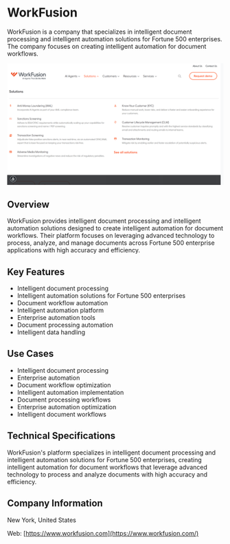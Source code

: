 # WorkFusion

WorkFusion is a company that specializes in intelligent document processing and intelligent automation solutions for Fortune 500 enterprises. The company focuses on creating intelligent automation for document workflows.

![WorkFusion](assets/workfusion.png)


## Overview

WorkFusion provides intelligent document processing and intelligent automation solutions designed to create intelligent automation for document workflows. Their platform focuses on leveraging advanced technology to process, analyze, and manage documents across Fortune 500 enterprise applications with high accuracy and efficiency.

## Key Features

- Intelligent document processing
- Intelligent automation solutions for Fortune 500 enterprises
- Document workflow automation
- Intelligent automation platform
- Enterprise automation tools
- Document processing automation
- Intelligent data handling

## Use Cases

- Intelligent document processing
- Enterprise automation
- Document workflow optimization
- Intelligent automation implementation
- Document processing workflows
- Enterprise automation optimization
- Intelligent document workflows

## Technical Specifications

WorkFusion's platform specializes in intelligent document processing and intelligent automation solutions for Fortune 500 enterprises, creating intelligent automation for document workflows that leverage advanced technology to process and analyze documents with high accuracy and efficiency.

## Company Information

New York, United States

Web: [https://www.workfusion.com](https://www.workfusion.com/) 